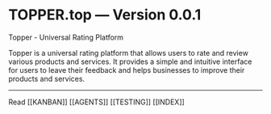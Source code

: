 # TOPPER.top — Version 0.0.1

Topper - Universal Rating Platform

Topper is a universal rating platform that allows users to rate and review various products and services. It provides a simple and intuitive interface for users to leave their feedback and helps businesses to improve their products and services.

---

Read [[KANBAN]] [[AGENTS]] [[TESTING]] [[INDEX]]
